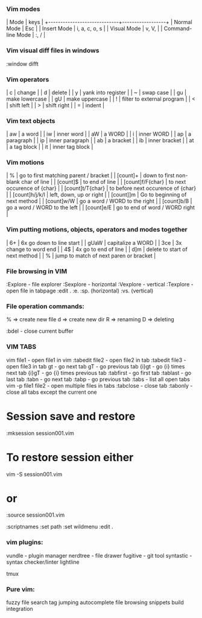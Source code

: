 


### Vim modes

  |  Mode                       |  keys            |
  +-----------------------------+------------------+
  |  Normal Mode                |  Esc             |
  |  Insert Mode                |  i, a, c, o, s   |
  |  Visual Mode                |  v, V, <Ctrl-v>  |
  |  Command-line Mode          |  :, /            |


### Vim visual diff files in windows
:window difft


### Vim operators

  |  c   |  change                      |
  |  d   |  delete                      |
  |  y   |  yank into register          |
  |  ~   |  swap case                   |
  |  gu  |  make lowercase              |
  |  gU  |  make uppercase              |
  |  !   |  filter to external program  |
  |  <   |  shift left                  |
  |  >   |  shift right                 |
  |  =   |  indent                      |


### Vim text objects

  |  aw   |  a word            |
  |  iw   |  inner word        |
  |  aW   |  a WORD            |
  |  i    |  inner WORD        |
  |  ap   |  a paragraph       |
  |  ip   |  inner paragraph   |
  |  ab   |  a bracket         |
  |  ib   |  inner bracket     |
  |  at   |  a tag block       |
  |  it   |  inner tag block   |


### Vim motions

  |  %                  |  go to first matching parent / bracket  |
  |  [count]+           |  down to first non-blank char of line   |
  |  [count]$           |  to end of line                         |
  |  [count]f/F{char}   |  to next occurence of {char}            |
  |  [count]t/T{char}   |  to before next occurence of {char}     |
  |  [count]h/j/k/l     |  left, down, up or right                |
  |  [count]]m          |  Go to beginning of next method         |
  |  [count]w/W         |  go a word / WORD to the right          |
  |  [count]b/B         |  go a word / WORD to the left           |
  |  [count]e/E         |  go to end of word / WORD right         |


### Vim putting motions, objects, operators and modes together

  |  6+    |  6x go down to line start                |
  |  gUaW  |  capitalize a WORD                       |
  |  3ce   |  3x change to word end                   |
  |  4$    |  4x go to end of line                    |
  |  d]m   |  delete to start of next method          |
  |  %     |  jump to match of next paren or bracket  |


### File browsing in VIM

:Explore - file explorer 
:Sexplore - horizontal 
:Vexplore - vertical 
:Texplore - open file in tabpage 
:edit . 
:e. 
:sp. (horizontal) 
:vs. (vertical) 

   ### File operation commands:
   %  =>  create new file
   d  =>  create new dir
   R  =>  renaming
   D  =>  deleting

:bdel - close current buffer


### VIM TABS
vim file1 - open file1 in vim
:tabedit file2 - open file2 in tab
:tabedit file3 - open file3 in tab
gt - go next tab
gT - go previous tab
{i}gt - go {i} times next tab
{i}gT - go {i} times previous tab
:tabfirst - go first tab
:tablast - go last tab
:tabn - go next tab
:tabp - go previous tab
:tabs - list all open tabs
vim -p file1 file2 - open multiple files in tabs
:tabclose - close tab
:tabonly - close all tabs except the current one
   # Session save and restore
   :mksession session001.vim
   # To restore session either
   vim -S session001.vim
   # or
   :source session001.vim


:scriptnames
:set path
:set wildmenu
:edit .


### vim plugins:
vundle    - plugin manager
nerdtree  - file drawer
fugitive  - git tool
syntastic - syntax checker/linter
lightline


tmux


### Pure vim:

fuzzy file search
tag jumping
autocomplete
file browsing
snippets
build integration

